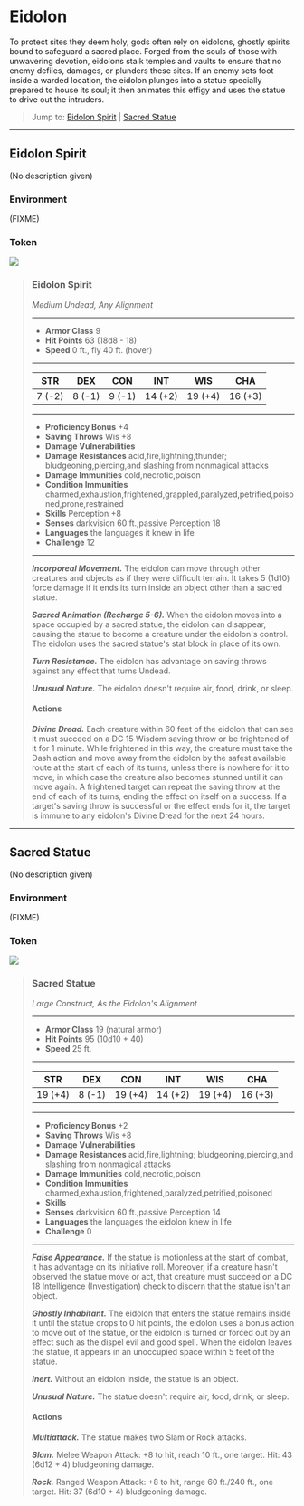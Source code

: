 # Eidolon
To protect sites they deem holy, gods often rely on eidolons, ghostly spirits bound to safeguard a sacred place. Forged from the souls of those with unwavering devotion, eidolons stalk temples and vaults to ensure that no enemy defiles, damages, or plunders these sites. If an enemy sets foot inside a warded location, the eidolon plunges into a statue specially prepared to house its soul; it then animates this effigy and uses the statue to drive out the intruders.

> Jump to: [Eidolon Spirit](Eidolon.md#eidolon-spirit) | [Sacred Statue](Eidolon.md#sacred-statue)
---

## Eidolon Spirit
(No description given)

### Environment
(FIXME)

### Token
![](EidolonSpirit-Token.png)

>### Eidolon Spirit
>*Medium Undead, Any Alignment*
>___
>- **Armor Class** 9
>- **Hit Points** 63 (18d8 - 18)
>- **Speed** 0 ft., fly 40 ft. (hover)
>___
>|**STR**|**DEX**|**CON**|**INT**|**WIS**|**CHA**|
>|:---:|:---:|:---:|:---:|:---:|:---:|
>|7 (-2)|8 (-1)|9 (-1)|14 (+2)|19 (+4)|16 (+3)|
>
>___
>- **Proficiency Bonus** +4
>- **Saving Throws** Wis +8
>- **Damage Vulnerabilities** 
>- **Damage Resistances** acid,fire,lightning,thunder; bludgeoning,piercing,and slashing from nonmagical attacks
>- **Damage Immunities** cold,necrotic,poison
>- **Condition Immunities** charmed,exhaustion,frightened,grappled,paralyzed,petrified,poisoned,prone,restrained
>- **Skills** Perception +8
>- **Senses** darkvision 60 ft.,passive Perception 18
>- **Languages** the languages it knew in life
>- **Challenge** 12
>___
>***Incorporeal Movement.*** The eidolon can move through other creatures and objects as if they were difficult terrain. It takes 5 (1d10) force damage if it ends its turn inside an object other than a sacred statue.
>
>***Sacred Animation (Recharge 5-6).*** When the eidolon moves into a space occupied by a sacred statue, the eidolon can disappear, causing the statue to become a creature under the eidolon's control. The eidolon uses the sacred statue's stat block in place of its own.
>
>***Turn Resistance.*** The eidolon has advantage on saving throws against any effect that turns Undead.
>
>***Unusual Nature.*** The eidolon doesn't require air, food, drink, or sleep.
>
>#### Actions
>***Divine Dread.*** Each creature within 60 feet of the eidolon that can see it must succeed on a DC 15 Wisdom saving throw or be frightened of it for 1 minute. While frightened in this way, the creature must take the Dash action and move away from the eidolon by the safest available route at the start of each of its turns, unless there is nowhere for it to move, in which case the creature also becomes stunned until it can move again. A frightened target can repeat the saving throw at the end of each of its turns, ending the effect on itself on a success. If a target's saving throw is successful or the effect ends for it, the target is immune to any eidolon's Divine Dread for the next 24 hours.
>

---

## Sacred Statue
(No description given)

### Environment
(FIXME)

### Token
![](SacredStatue-Token.png)

>### Sacred Statue
>*Large Construct, As the Eidolon's Alignment*
>___
>- **Armor Class** 19 (natural armor)
>- **Hit Points** 95 (10d10 + 40)
>- **Speed** 25 ft.
>___
>|**STR**|**DEX**|**CON**|**INT**|**WIS**|**CHA**|
>|:---:|:---:|:---:|:---:|:---:|:---:|
>|19 (+4)|8 (-1)|19 (+4)|14 (+2)|19 (+4)|16 (+3)|
>
>___
>- **Proficiency Bonus** +2
>- **Saving Throws** Wis +8
>- **Damage Vulnerabilities** 
>- **Damage Resistances** acid,fire,lightning; bludgeoning,piercing,and slashing from nonmagical attacks
>- **Damage Immunities** cold,necrotic,poison
>- **Condition Immunities** charmed,exhaustion,frightened,paralyzed,petrified,poisoned
>- **Skills** 
>- **Senses** darkvision 60 ft.,passive Perception 14
>- **Languages** the languages the eidolon knew in life
>- **Challenge** 0
>___
>***False Appearance.*** If the statue is motionless at the start of combat, it has advantage on its initiative roll. Moreover, if a creature hasn't observed the statue move or act, that creature must succeed on a DC 18 Intelligence (Investigation) check to discern that the statue isn't an object.
>
>***Ghostly Inhabitant.*** The eidolon that enters the statue remains inside it until the statue drops to 0 hit points, the eidolon uses a bonus action to move out of the statue, or the eidolon is turned or forced out by an effect such as the dispel evil and good spell. When the eidolon leaves the statue, it appears in an unoccupied space within 5 feet of the statue.
>
>***Inert.*** Without an eidolon inside, the statue is an object.
>
>***Unusual Nature.*** The statue doesn't require air, food, drink, or sleep.
>
>#### Actions
>***Multiattack.*** The statue makes two Slam or Rock attacks.
>
>***Slam.*** Melee Weapon Attack: +8 to hit, reach 10 ft., one target. Hit: 43 (6d12 + 4) bludgeoning damage.
>
>***Rock.*** Ranged Weapon Attack: +8 to hit, range 60 ft./240 ft., one target. Hit: 37 (6d10 + 4) bludgeoning damage.
>

